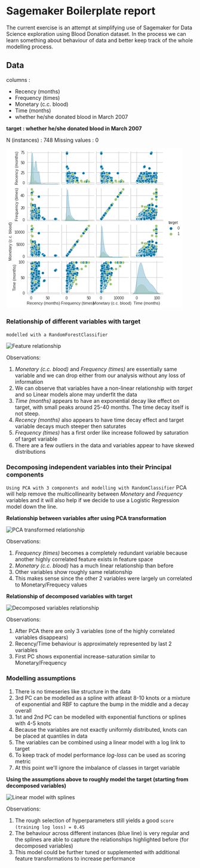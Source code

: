 # Sagemaker Boilerplate report

The current exercise is an attempt at simplifying use of Sagemaker for Data Science exploration using Blood Donation dataset. 
In the process we can learn something about behaviour of data and better keep track of the whole modelling process.

## Data

columns : 
* Recency (months)  
* Frequency (times)
* Monetary (c.c. blood)  
* Time (months)
* whether he/she donated blood in March 2007  

**target : whether he/she donated blood in March 2007**

N (instances) : 748
Missing values : 0

![Data distribution](./resources/data-pairplot.png)

### Relationship of different variables with target
```modelled with a RandomForestClassifier```  

![Feature relationship](./resources/feature-relationship.png)

Observations:
1. *Monetary (c.c. blood)* and *Frequency (times)* are essentially same variable and we can drop either from our analysis without any loss of information
2. We can observe that variables have a non-linear relationship with *target* and so Linear models alone may underfit the data
3. *Time (months)* appears to have an exponential decay like effect on target, with small peaks around 25-40 months. The time decay itself is not steep.
4. *Recency (months)* also appears to have time decay effect and target variable decays much steeper then saturates
5. *Frequency (times)* has a first order like increase followed by saturation of target variable
6. There are a few outliers in the data and variables appear to have skewed distributions

### Decomposing independent variables into their Principal components
```Using PCA with 3 components and modelling with RandomClassifier```
PCA will help remove the multicollinearity between *Monetary* and *Frequency* variables and it will also help if we decide to use a Logistic Regression model down the line.  

**Relationship between variables after using PCA transformation**

![PCA transformed relationship](./resources/pca-transformed-relationship.png)

Observations:
1. *Frequency (times)* becomes a completely redundant variable because another highly correlated feature exists in feature space
2. *Monetary (c.c. blood)* has a much linear relationship than before
3. Other variables show roughly same relationship
4. This makes sense since the other 2 variables were largely un correlated to Monetary/Frequecy values

**Relationship of decomposed variables with target**

![Decomposed variables relationship](./resources/decomposed-variables-relationship.png)

Observations:
1. After PCA there are only 3 variables (one of the highly correlated variables disappears)
2. Recency/Time behaviour is approximately represented by last 2 variables
3. First PC shows exponential increase-saturation similar to Monetary/Frequency

### Modelling assumptions

1. There is no timeseries like structure in the data
2. 3rd PC can be modelled as a spline with atleast 8-10 knots or a mixture of exponential and RBF to capture the bump in the middle and a decay overall
3. 1st and 2nd PC can be modelled with exponential functions or splines with 4-5 knots
4. Because the variables are not exactly uniformly distributed, knots can be placed at quantiles in data
5. The variables can be combined using a linear model with a log link to target
6. To keep track of model performance *log-loss* can be used as scoring metric
7. At this point we'll ignore the imbalance of classes in target variable

**Using the assumptions above to roughly model the target (starting from decomposed variables)**

![Linear model with splines](./resources/linear-model-with-splines.png)

Observations:
1. The rough selection of hyperparameters still yields a good `score (training log loss) = 0.45`
2. The behaviour across different instances (blue line) is very regular and the splines are able to capture the relationships highlighted before (for decomposed variables)
3. This model could be further tuned or supplemented with additional feature transformations to increase performance





